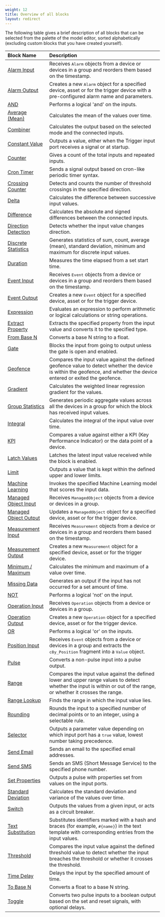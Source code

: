 ```yaml
---
weight: 12
title: Overview of all blocks
layout: redirect
---
```


The following table gives a brief description of all blocks that can be selected from the palette of the model editor, sorted alphabetically (excluding custom blocks that you have created yourself).

|Block Name|Description|
|:----------|:----------|
|[Alarm Input](#alarm-input)|Receives <tt>Alarm</tt> objects from a device or devices in a group and reorders them based on the timestamp.|
|[Alarm Output](#alarm-output)|Creates a new <tt>Alarm</tt> object for a specified device, asset or for the trigger device with a pre-configured alarm name and parameters.|
|[AND](#and)|Performs a logical 'and' on the inputs.|
|[Average (Mean)](#average-mean)|Calculates the mean of the values over time.|
|[Combiner](#combiner)|Calculates the output based on the selected mode and the connected inputs.|
|[Constant Value](#constant-value)|Outputs a value, either when the Trigger input port receives a signal or at startup.|
|[Counter](#counter)|Gives a count of the total inputs and repeated inputs.|
|[Cron Timer](#cron-timer)|Sends a signal output based on cron-like periodic timer syntax.|
|[Crossing Counter](#crossing-counter)|Detects and counts the number of threshold crossings in the specified direction.|
|[Delta](#delta)|Calculates the difference between successive input values.|
|[Difference](#difference)|Calculates the absolute and signed differences between the connected inputs.|
|[Direction Detection](#direction-detection)|Detects whether the input value changes direction.|
|[Discrete Statistics](#discrete-statistics)|Generates statistics of sum, count, average (mean), standard deviation, minimum and maximum for discrete input values.|
|[Duration](#duration)|Measures the time elapsed from a set start time.|
|[Event Input](#event-input)|Receives <tt>Event</tt> objects from a device or devices in a group and reorders them based on the timestamp.|
|[Event Output](#event-output)|Creates a new <tt>Event</tt> object for a specified device, asset or for the trigger device.|
|[Expression](#expression)|Evaluates an expression to perform arithmetic or logical calculations or string operations.|
|[Extract Property](#extract-property)|Extracts the specified property from the input value and converts it to the specified type.|
|[From Base N](#from-base-n)|Converts a base N string to a float.|
|[Gate](#gate)|Blocks the input from going to output unless the gate is open and enabled.|
|[Geofence](#geofence)|Compares the input value against the defined geofence value to detect whether the device is within the geofence, and whether the device entered or exited the geofence.|
|[Gradient](#gradient)|Calculates the weighted linear regression gradient for the values.|
|[Group Statistics](#group-statistics)|Generates periodic aggregate values across all the devices in a group for which the block has received input values.|
|[Integral](#integral)|Calculates the integral of the input value over time.|
|[KPI](#kpi)|Compares a value against either a KPI (Key Performance Indicator) or the data point of a device.|
|[Latch Values](#latch-values)|Latches the latest input value received while the block is enabled.|
|[Limit](#limit)|Outputs a value that is kept within the defined upper and lower limits.|
|[Machine Learning](#machine-learning)|Invokes the specified Machine Learning model that scores the input data.|
|[Managed Object Input](#managed-object-input)|Receives <tt>ManagedObject</tt> objects from a device or devices in a group.|
|[Managed Object Output](#managed-object-output)|Updates a <tt>ManagedObject</tt> object for a specified device, asset or for the trigger device.|
|[Measurement Input](#measurement-input)|Receives <tt>Measurement</tt> objects from a device or devices in a group and reorders them based on the timestamp.|
|[Measurement Output](#measurement-output)|Creates a new <tt>Measurement</tt> object for a specified device, asset or for the trigger device.|
|[Minimum / Maximum](#minimum-/-maximum)|Calculates the minimum and maximum of a value over time.|
|[Missing Data](#missing-data)|Generates an output if the input has not occurred for a set amount of time.|
|[NOT](#not)|Performs a logical 'not' on the input.|
|[Operation Input](#operation-input)|Receives <tt>Operation</tt> objects from a device or devices in a group.|
|[Operation Output](#operation-output)|Creates a new <tt>Operation</tt> object for a specified device, asset or for the trigger device.|
|[OR](#or)|Performs a logical 'or' on the inputs.|
|[Position Input](#position-input)|Receives <tt>Event</tt> objects from a device or devices in a group and extracts the <tt>c8y_Position</tt> fragment into a <tt>Value</tt> object.|
|[Pulse](#pulse)|Converts a non-pulse input into a pulse output.|
|[Range](#range)|Compares the input value against the defined lower and upper range values to detect whether the input is within or out of the range, or whether it crosses the range.|
|[Range Lookup](#range-lookup)|Finds the range in which the input value lies.|
|[Rounding](#rounding)|Rounds the input to a specified number of decimal points or to an integer, using a selectable rule.|
|[Selector](#selector)|Outputs a parameter value depending on which input port has a <tt>true</tt> value, lowest number taking precedence.|
|[Send Email](#send-email)|Sends an email to the specified email addresses.|
|[Send SMS](#send-sms)|Sends an SMS (Short Message Service) to the specified phone number.|
|[Set Properties](#set-properties)|Outputs a pulse with properties set from values on the input ports.|
|[Standard Deviation](#standard-deviation)|Calculates the standard deviation and variance of the values over time.|
|[Switch](#switch)|Outputs the values from a given input, or acts as a circuit breaker.|
|[Text Substitution](#text-substitution)|Substitutes identifiers marked with a hash and braces (for example, <tt>#{name}</tt>) in the text template with corresponding entries from the input values.|
|[Threshold](#threshold)|Compares the input value against the defined threshold value to detect whether the input breaches the threshold or whether it crosses the threshold.|
|[Time Delay](#time-delay)|Delays the input by the specified amount of time.|
|[To Base N](#to-base-n)|Converts a float to a base N string.|
|[Toggle](#toggle)|Converts two pulse inputs to a boolean output based on the set and reset signals, with optional delays.|